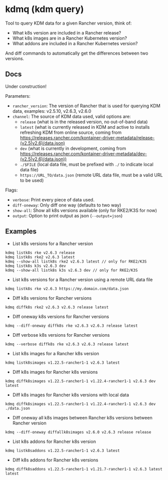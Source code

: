 # kdmq (kdm query)

Tool to query KDM data for a given Rancher version, think of:

- What k8s version are included in a Rancher release?
- What k8s images are in a Rancher Kubernetes version?
- What addons are included in a Rancher Kubernetes version?

And diff commands to automatically get the differences between two versions.

## Docs

Under construction!

Parameters:

- `rancher_version`: The version of Rancher that is used for querying KDM data, examples: v2.5.10, v2.6.3, v2.6.0
- `channel`: The source of KDM data used, valid options are:
  - `release` (what is in the released version, no out-of-band data)
  - `latest` (what is currently released in KDM and active to installs refreshing KDM from online source, coming from https://releases.rancher.com/kontainer-driver-metadata/release-(v2.5|v2.6)/data.json)
  - `dev` (what is currently in development, coming from https://releases.rancher.com/kontainer-driver-metadata/dev-(v2.5|v2.6)/data.json))
  - `./$FILE` (local data file, must be prefixed with `./` to indicate local data file)
  - `https://URL_TO/data.json` (remote URL data file, must be a valid URL to be used)


Flags:

- `verbose`: Print every piece of data used.
- `diff-oneway`: Only diff one way (defaults to two way)
- `show-all`: Show all k8s versions available (only for RKE2/K3S for now)
- `output`: Option to print output as json (`--output=json`)

## Examples

* List k8s versions for a Rancher version

```
kdmq listk8s rke v2.6.3 release
kdmq listk8s rke2 v2.6.3 latest
kdmq --show-all listk8s rke2 v2.6.3 latest // only for RKE2/K3S
kdmq listk8s k3s v2.6.3 dev
kdmq --show-all listk8s k3s v2.6.3 dev // only for RKE2/K3S
```

* List k8s versions for a Rancher version using a remote URL data file

```
kdmq listk8s rke v2.6.3 https://my.domain.com/data.json
```

* Diff k8s versions for Rancher versions

```
kdmq diffk8s rke2 v2.6.3 v2.6.3 release latest
```

* Diff oneway k8s versions for Rancher versions

```
kdmq --diff-oneway diffk8s rke v2.6.3 v2.6.3 release latest
```

* Diff verbose k8s versions for Rancher versions

```
kdmq --verbose diffk8s rke v2.6.3 v2.6.3 release latest
```

* List k8s images for a Rancher k8s version

```
kdmq listk8simages v1.22.5-rancher1-1 v2.6.3 latest
```

* Diff k8s images for Rancher k8s versions

```
kdmq diffk8simages v1.22.5-rancher1-1 v1.22.4-rancher1-1 v2.6.3 dev latest
```

* Diff k8s images for Rancher k8s versions with local data

```
kdmq diffk8simages v1.22.5-rancher1-1 v1.22.4-rancher1-1 v2.6.3 dev ./data.json
```

* Diff oneway all k8s images between Rancher k8s versions between Rancher version

```
kdmq --diff-oneway diffallk8simages v2.6.0 v2.6.3 release release
```

* List k8s addons for Rancher k8s version

```
kdmq listk8saddons v1.22.5-rancher1-1 v2.6.3 latest
```

* Diff k8s addons for Rancher k8s versions

```
kdmq diffk8saddons v1.22.5-rancher1-1 v1.21.7-rancher1-1 v2.6.3 latest latest
```
